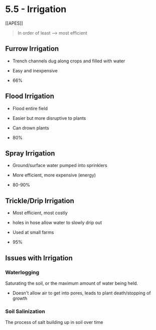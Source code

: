 # 5\.5 - Irrigation

[[APES]]

> In order of least --> most efficient

## Furrow Irrigation

- Trench channels dug along crops and filled with water

- Easy and inexpensive

- 66%

## Flood Irrigation

- Flood entire field

- Easier but more disruptive to plants

- Can drown plants

- 80%

## Spray Irrigation

- Ground/surface water pumped into sprinklers

- More efficient, more expensive (energy)

- 80-90%

## Trickle/Drip Irrigation

- Most efficient, most costly

- holes in hose allow water to slowly drip out

- Used at small farms

- 95%

## Issues with Irrigation

### Waterlogging

Saturating the soil, or the maximum amount of water being held.

- Doesn't allow air to get into pores, leads to plant death/stopping of growth

### Soil Salinization

The process of salt building up in soil over time

### 